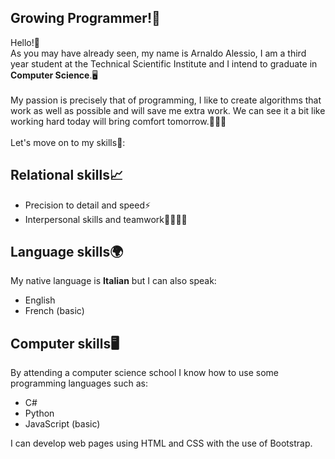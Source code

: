 Growing Programmer!🚀​
-
Hello!👋​
\
As you may have already seen, my name is Arnaldo Alessio, I am a third year student at the Technical Scientific Institute and I intend to graduate in **Computer Science**.🖥️​
\
\
My passion is precisely that of programming, I like to create algorithms that work as well as possible and will save me extra work. We can see it a bit like working hard today will bring comfort tomorrow.🧑🏻‍💻​
\
\
Let's move on to my skills📝​:
## Relational skills📈​
* Precision to detail and speed⚡​
* Interpersonal skills and teamwork👨‍👨‍👦‍👦​
## Language skills🌍​
My native language is **Italian** but I can also speak:
* English
* French (basic)
## Computer skills🖥️​
By attending a computer science school I know how to use some programming languages ​​such as:
* C#
* Python
* JavaScript (basic)

I can develop web pages using HTML and CSS with the use of Bootstrap.
